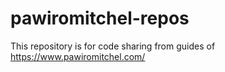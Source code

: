 # pawiromitchel-repos
This repository is for code sharing from guides of https://www.pawiromitchel.com/
